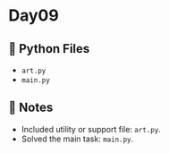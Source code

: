 # Day09

## 📄 Python Files
- `art.py`
- `main.py`

## 📝 Notes
- Included utility or support file: `art.py`.
- Solved the main task: `main.py`.